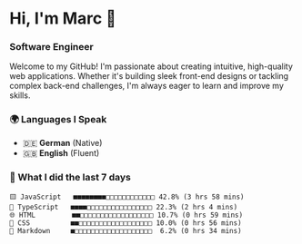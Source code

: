 # Hi, I'm Marc 👋 
### Software Engineer

Welcome to my GitHub! I'm passionate about creating intuitive, high-quality web applications. Whether it's building sleek front-end designs or tackling complex back-end challenges, I'm always eager to learn and improve my skills.  

### 🌍 Languages I Speak  
- 🇩🇪 **German** (Native)  
- 🇬🇧 **English** (Fluent)

### 🤯 What I did the last 7 days

```
🟨 JavaScript   ■■■■■■■■□□□□□□□□□□□□ 42.8% (3 hrs 58 mins)
🔷 TypeScript   ■■■■□□□□□□□□□□□□□□□□ 22.3% (2 hrs 4 mins)
🌐 HTML         ■■□□□□□□□□□□□□□□□□□□ 10.7% (0 hrs 59 mins)
🎨 CSS          ■■□□□□□□□□□□□□□□□□□□ 10.0% (0 hrs 56 mins)
📝 Markdown     ■□□□□□□□□□□□□□□□□□□□  6.2% (0 hrs 34 mins)
```